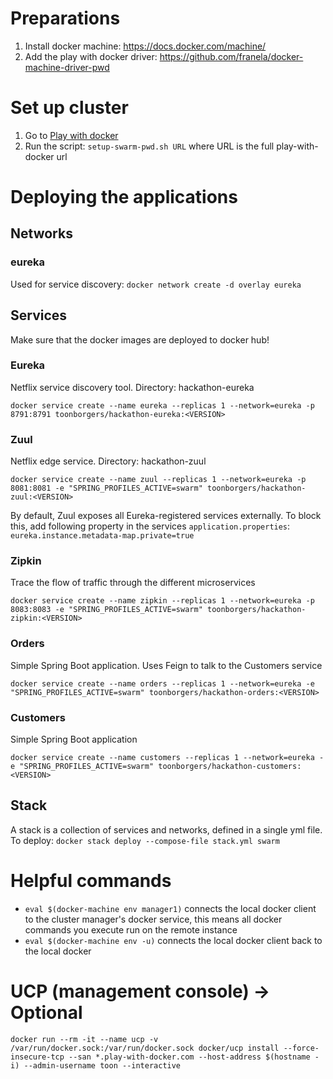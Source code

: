 # Preparations

1. Install docker machine: https://docs.docker.com/machine/
2. Add the play with docker driver: https://github.com/franela/docker-machine-driver-pwd 


# Set up cluster

1. Go to [Play with docker](http://play-with-docker.com)
2. Run the script: `setup-swarm-pwd.sh URL` where URL is the full play-with-docker url

# Deploying the applications

## Networks

### eureka 

Used for service discovery: `docker network create -d overlay eureka`

## Services

Make sure that the docker images are deployed to docker hub!

### Eureka

Netflix service discovery tool. Directory: hackathon-eureka

`docker service create --name eureka --replicas 1 --network=eureka -p 8791:8791 toonborgers/hackathon-eureka:<VERSION>`

### Zuul

Netflix edge service. Directory: hackathon-zuul

`docker service create --name zuul --replicas 1 --network=eureka -p 8081:8081 -e "SPRING_PROFILES_ACTIVE=swarm" toonborgers/hackathon-zuul:<VERSION>`

By default, Zuul exposes all Eureka-registered services externally. To block this, add following property in the services `application.properties`: `eureka.instance.metadata-map.private=true`

### Zipkin

Trace the flow of traffic through the different microservices

`docker service create --name zipkin --replicas 1 --network=eureka -p 8083:8083 -e "SPRING_PROFILES_ACTIVE=swarm" toonborgers/hackathon-zipkin:<VERSION>`

### Orders

Simple Spring Boot application. Uses Feign to talk to the Customers  service

`docker service create --name orders --replicas 1 --network=eureka -e "SPRING_PROFILES_ACTIVE=swarm" toonborgers/hackathon-orders:<VERSION>`

### Customers

Simple Spring Boot application

`docker service create --name customers --replicas 1 --network=eureka -e "SPRING_PROFILES_ACTIVE=swarm" toonborgers/hackathon-customers:<VERSION>`

## Stack

A stack is a collection of services and networks, defined in a single yml file. To deploy:
`docker stack deploy --compose-file stack.yml swarm`

# Helpful commands

* `eval $(docker-machine env manager1)` connects the local docker client to the cluster manager's docker service, this means all docker commands you execute run on the remote instance
* `eval $(docker-machine env -u)` connects the local docker client back to the local docker

# UCP (management console) -> Optional

`docker run --rm -it --name ucp -v /var/run/docker.sock:/var/run/docker.sock docker/ucp install --force-insecure-tcp --san *.play-with-docker.com --host-address $(hostname -i) --admin-username toon --interactive`
